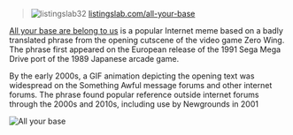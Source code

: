 > ![listingslab32](https://listingslab.com/png/listingslab32.png) [listingslab.com/all-your-base](https://listingslab.com/all-your-base) 

[All your base are belong to us](https://en.wikipedia.org/wiki/All_your_base_are_belong_to_us) is a popular Internet meme based on a badly translated phrase from the opening cutscene of the video game Zero Wing. The phrase first appeared on the European release of the 1991 Sega Mega Drive port of the 1989 Japanese arcade game.

By the early 2000s, a GIF animation depicting the opening text was widespread on the Something Awful message forums and other internet forums. The phrase found popular reference outside internet forums through the 2000s and 2010s, including use by Newgrounds in 2001

![All your base](https://listingslab.com/png/Aybabtu.png)